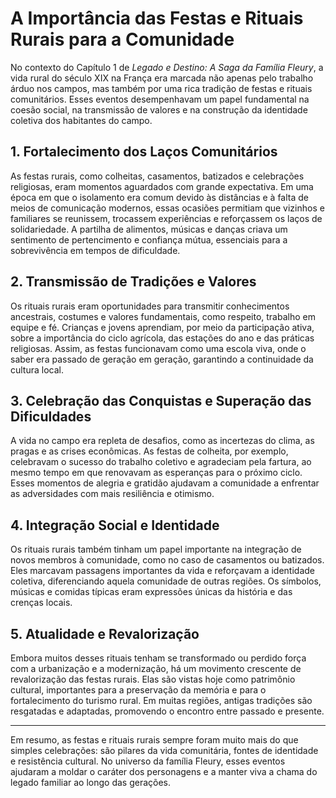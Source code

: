 # A Importância das Festas e Rituais Rurais para a Comunidade

No contexto do Capítulo 1 de *Legado e Destino: A Saga da Família Fleury*, a vida rural do século XIX na França era marcada não apenas pelo trabalho árduo nos campos, mas também por uma rica tradição de festas e rituais comunitários. Esses eventos desempenhavam um papel fundamental na coesão social, na transmissão de valores e na construção da identidade coletiva dos habitantes do campo.

## 1. Fortalecimento dos Laços Comunitários

As festas rurais, como colheitas, casamentos, batizados e celebrações religiosas, eram momentos aguardados com grande expectativa. Em uma época em que o isolamento era comum devido às distâncias e à falta de meios de comunicação modernos, essas ocasiões permitiam que vizinhos e familiares se reunissem, trocassem experiências e reforçassem os laços de solidariedade. A partilha de alimentos, músicas e danças criava um sentimento de pertencimento e confiança mútua, essenciais para a sobrevivência em tempos de dificuldade.

## 2. Transmissão de Tradições e Valores

Os rituais rurais eram oportunidades para transmitir conhecimentos ancestrais, costumes e valores fundamentais, como respeito, trabalho em equipe e fé. Crianças e jovens aprendiam, por meio da participação ativa, sobre a importância do ciclo agrícola, das estações do ano e das práticas religiosas. Assim, as festas funcionavam como uma escola viva, onde o saber era passado de geração em geração, garantindo a continuidade da cultura local.

## 3. Celebração das Conquistas e Superação das Dificuldades

A vida no campo era repleta de desafios, como as incertezas do clima, as pragas e as crises econômicas. As festas de colheita, por exemplo, celebravam o sucesso do trabalho coletivo e agradeciam pela fartura, ao mesmo tempo em que renovavam as esperanças para o próximo ciclo. Esses momentos de alegria e gratidão ajudavam a comunidade a enfrentar as adversidades com mais resiliência e otimismo.

## 4. Integração Social e Identidade

Os rituais rurais também tinham um papel importante na integração de novos membros à comunidade, como no caso de casamentos ou batizados. Eles marcavam passagens importantes da vida e reforçavam a identidade coletiva, diferenciando aquela comunidade de outras regiões. Os símbolos, músicas e comidas típicas eram expressões únicas da história e das crenças locais.

## 5. Atualidade e Revalorização

Embora muitos desses rituais tenham se transformado ou perdido força com a urbanização e a modernização, há um movimento crescente de revalorização das festas rurais. Elas são vistas hoje como patrimônio cultural, importantes para a preservação da memória e para o fortalecimento do turismo rural. Em muitas regiões, antigas tradições são resgatadas e adaptadas, promovendo o encontro entre passado e presente.

---

Em resumo, as festas e rituais rurais sempre foram muito mais do que simples celebrações: são pilares da vida comunitária, fontes de identidade e resistência cultural. No universo da família Fleury, esses eventos ajudaram a moldar o caráter dos personagens e a manter viva a chama do legado familiar ao longo das gerações.